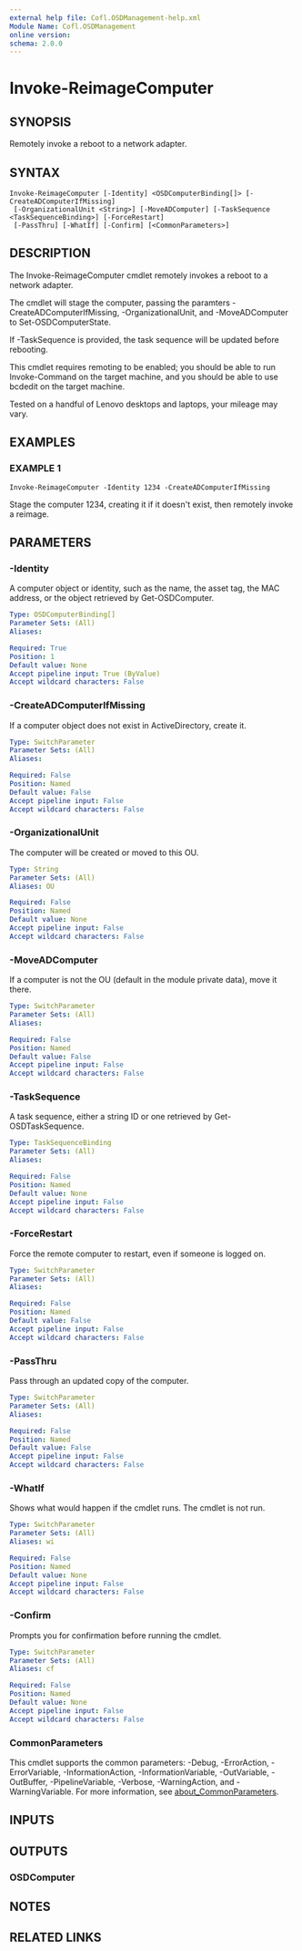 ```yaml
---
external help file: Cofl.OSDManagement-help.xml
Module Name: Cofl.OSDManagement
online version:
schema: 2.0.0
---
```


# Invoke-ReimageComputer

## SYNOPSIS
Remotely invoke a reboot to a network adapter.

## SYNTAX

```
Invoke-ReimageComputer [-Identity] <OSDComputerBinding[]> [-CreateADComputerIfMissing]
 [-OrganizationalUnit <String>] [-MoveADComputer] [-TaskSequence <TaskSequenceBinding>] [-ForceRestart]
 [-PassThru] [-WhatIf] [-Confirm] [<CommonParameters>]
```

## DESCRIPTION
The Invoke-ReimageComputer cmdlet remotely invokes a reboot to a network adapter.

The cmdlet will stage the computer, passing the paramters -CreateADComputerIfMissing, -OrganizationalUnit, and -MoveADComputer to Set-OSDComputerState.

If -TaskSequence is provided, the task sequence will be updated before rebooting.

This cmdlet requires remoting to be enabled; you should be able to run Invoke-Command on the target machine, and you should be able to use bcdedit on the target machine.

Tested on a handful of Lenovo desktops and laptops, your mileage may vary.

## EXAMPLES

### EXAMPLE 1
```
Invoke-ReimageComputer -Identity 1234 -CreateADComputerIfMissing
```

Stage the computer 1234, creating it if it doesn't exist, then remotely invoke a reimage.

## PARAMETERS

### -Identity
A computer object or identity, such as the name, the asset tag, the MAC address, or the object retrieved by Get-OSDComputer.

```yaml
Type: OSDComputerBinding[]
Parameter Sets: (All)
Aliases:

Required: True
Position: 1
Default value: None
Accept pipeline input: True (ByValue)
Accept wildcard characters: False
```

### -CreateADComputerIfMissing
If a computer object does not exist in ActiveDirectory, create it.

```yaml
Type: SwitchParameter
Parameter Sets: (All)
Aliases:

Required: False
Position: Named
Default value: False
Accept pipeline input: False
Accept wildcard characters: False
```

### -OrganizationalUnit
The computer will be created or moved to this OU.

```yaml
Type: String
Parameter Sets: (All)
Aliases: OU

Required: False
Position: Named
Default value: None
Accept pipeline input: False
Accept wildcard characters: False
```

### -MoveADComputer
If a computer is not the OU (default in the module private data), move it there.

```yaml
Type: SwitchParameter
Parameter Sets: (All)
Aliases:

Required: False
Position: Named
Default value: False
Accept pipeline input: False
Accept wildcard characters: False
```

### -TaskSequence
A task sequence, either a string ID or one retrieved by Get-OSDTaskSequence.

```yaml
Type: TaskSequenceBinding
Parameter Sets: (All)
Aliases:

Required: False
Position: Named
Default value: None
Accept pipeline input: False
Accept wildcard characters: False
```

### -ForceRestart
Force the remote computer to restart, even if someone is logged on.

```yaml
Type: SwitchParameter
Parameter Sets: (All)
Aliases:

Required: False
Position: Named
Default value: False
Accept pipeline input: False
Accept wildcard characters: False
```

### -PassThru
Pass through an updated copy of the computer.

```yaml
Type: SwitchParameter
Parameter Sets: (All)
Aliases:

Required: False
Position: Named
Default value: False
Accept pipeline input: False
Accept wildcard characters: False
```

### -WhatIf
Shows what would happen if the cmdlet runs.
The cmdlet is not run.

```yaml
Type: SwitchParameter
Parameter Sets: (All)
Aliases: wi

Required: False
Position: Named
Default value: None
Accept pipeline input: False
Accept wildcard characters: False
```

### -Confirm
Prompts you for confirmation before running the cmdlet.

```yaml
Type: SwitchParameter
Parameter Sets: (All)
Aliases: cf

Required: False
Position: Named
Default value: None
Accept pipeline input: False
Accept wildcard characters: False
```

### CommonParameters
This cmdlet supports the common parameters: -Debug, -ErrorAction, -ErrorVariable, -InformationAction, -InformationVariable, -OutVariable, -OutBuffer, -PipelineVariable, -Verbose, -WarningAction, and -WarningVariable. For more information, see [about_CommonParameters](http://go.microsoft.com/fwlink/?LinkID=113216).

## INPUTS

## OUTPUTS

### OSDComputer
## NOTES

## RELATED LINKS
